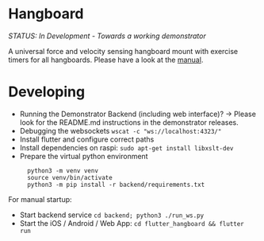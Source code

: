 # Hangboard 

*STATUS: In Development - Towards a working demonstrator*

A universal force and velocity sensing hangboard mount with exercise timers for all hangboards. 
Please have a look at the [manual](https://8ch9azbsfifz.github.io/hangboard/doc/index.html).

# Developing
+ Running the Demonstrator Backend (including web interface)? -> Please look for the README.md instructions in the demonstrator releases.
+ Debugging the websockets `wscat -c "ws://localhost:4323/"`
+ Install flutter and configure correct paths
+ Install dependencies on raspi: `sudo apt-get install libxslt-dev`
+ Prepare the virtual python environment
  ```
    python3 -m venv venv
    source venv/bin/activate
    python3 -m pip install -r backend/requirements.txt
  ```

For manual startup:
+ Start backend service ```cd backend; python3 ./run_ws.py ```
+ Start the iOS / Android / Web App: `cd flutter_hangboard && flutter run`
